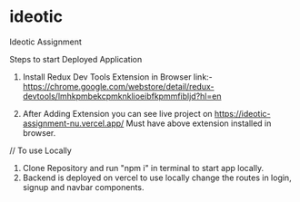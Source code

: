 # ideotic
 Ideotic Assignment

 Steps to start Deployed Application 

 1. Install Redux Dev Tools Extension in Browser link:- https://chrome.google.com/webstore/detail/redux-devtools/lmhkpmbekcpmknklioeibfkpmmfibljd?hl=en 

 2. After Adding Extension you can see live project on https://ideotic-assignment-nu.vercel.app/ Must have above extension installed in browser.

// To use Locally

 1. Clone Repository and run "npm i" in terminal to start app locally.
 2. Backend is deployed on vercel to use locally change the routes in login, signup and navbar components.
